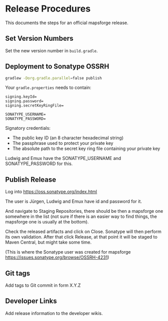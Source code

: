 # Release Procedures 

This documents the steps for an official mapsforge release.

Set Version Numbers
-------------------
Set the new version number in `build.gradle`.

Deployment to Sonatype OSSRH
----------------------------
```bash
gradlew -Dorg.gradle.parallel=false publish
```

Your `gradle.properties` needs to contain:
```
signing.keyId=
signing.password=
signing.secretKeyRingFile=

SONATYPE_USERNAME=
SONATYPE_PASSWORD=
```

Signatory credentials:
- The public key ID (an 8 character hexadecimal string)
- The passphrase used to protect your private key
- The absolute path to the secret key ring file containing your private key

Ludwig and Emux have the SONATYPE_USERNAME and SONATYPE_PASSWORD for this.

Publish Release
---------------
Log into https://oss.sonatype.org/index.html

The user is Jürgen, Ludwig and Emux have id and password for it.

And navigate to Staging Repositories, there should be then a mapsforge one somewhere in the list (not sure if there is an easier way to find things, the mapsforge one is usually at the bottom).

Check the released artifacts and click on Close. Sonatype will then perform its own validation. After that click Release, at that point it will be staged to Maven Central, but might take some time.

(This is where the Sonatype user was created for mapsforge https://issues.sonatype.org/browse/OSSRH-4231)

Git tags
--------
Add tags to Git commit in form X.Y.Z

Developer Links
---------------
Add release information to the developer wikis.
